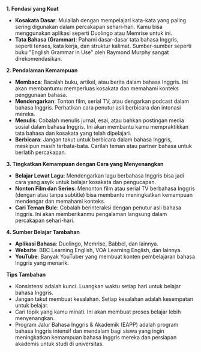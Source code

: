 **1. Fondasi yang Kuat**

* **Kosakata Dasar**: Mulailah dengan mempelajari kata-kata yang paling sering digunakan dalam percakapan sehari-hari. Kamu bisa menggunakan aplikasi seperti Duolingo atau Memrise untuk ini.
* **Tata Bahasa (Grammar)**: Pahami dasar-dasar tata bahasa Inggris, seperti tenses, kata kerja, dan struktur kalimat. Sumber-sumber seperti buku "English Grammar in Use" oleh Raymond Murphy sangat direkomendasikan.

**2. Pendalaman Kemampuan**

* **Membaca**: Bacalah buku, artikel, atau berita dalam bahasa Inggris. Ini akan membantumu memperluas kosakata dan memahami konteks penggunaan bahasa.
* **Mendengarkan**: Tonton film, serial TV, atau dengarkan podcast dalam bahasa Inggris. Perhatikan cara penutur asli berbicara dan intonasi mereka.
* **Menulis**: Cobalah menulis jurnal, esai, atau bahkan postingan media sosial dalam bahasa Inggris. Ini akan membantu kamu mempraktikkan tata bahasa dan kosakata yang telah dipelajari.
* **Berbicara**: Jangan takut untuk berbicara dalam bahasa Inggris, meskipun masih terbata-bata. Carilah teman atau partner bahasa untuk berlatih percakapan.

**3. Tingkatkan Kemampuan dengan Cara yang Menyenangkan**

* **Belajar Lewat Lagu**: Mendengarkan lagu berbahasa Inggris bisa jadi cara yang asyik untuk belajar kosakata dan pengucapan.
* **Nonton Film dan Series**: Menonton film atau serial TV berbahasa Inggris (dengan atau tanpa subtitle) bisa membantu meningkatkan kemampuan mendengar dan memahami konteks.
* **Cari Teman Bule**: Cobalah berinteraksi dengan penutur asli bahasa Inggris. Ini akan memberikanmu pengalaman langsung dalam percakapan sehari-hari.

**4. Sumber Belajar Tambahan**

* **Aplikasi Bahasa**: Duolingo, Memrise, Babbel, dan lainnya.
* **Website**: BBC Learning English, VOA Learning English, dan lainnya.
* **YouTube**: Banyak YouTuber yang membuat konten pembelajaran bahasa Inggris yang menarik.

**Tips Tambahan**

* Konsistensi adalah kunci. Luangkan waktu setiap hari untuk belajar bahasa Inggris.
* Jangan takut membuat kesalahan. Setiap kesalahan adalah kesempatan untuk belajar.
* Cari topik yang kamu minati. Ini akan membuat proses belajar lebih menyenangkan.
* Program Jalur Bahasa Inggris & Akademik (EAPP) adalah program bahasa Inggris intensif dan mendalam bagi siswa yang ingin meningkatkan kemampuan bahasa Inggris mereka dan persiapan akademis untuk studi di universitas.